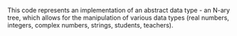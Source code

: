 This code represents an implementation of an abstract data type - an N-ary tree, which allows for the manipulation of various data types (real numbers, integers, complex numbers, strings, students, teachers).
